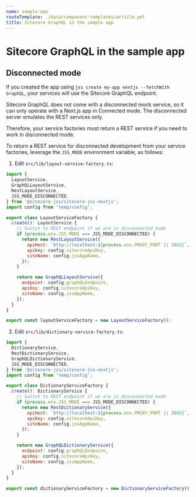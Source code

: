 ```yaml
---
name: sample-app
routeTemplate: ./data/component-templates/article.yml
title: Sitecore GraphQL in the sample app
---
```

# Sitecore GraphQL in the sample app

## Disconnected mode

If you created the app using `jss create my-app nextjs --fetchWith GraphQL`, your services will use the Sitecore GraphQL endpoint. 

Sitecore GraphQL does not come with a disconnected mock service, so it can only operate with a Next.js app in Connected mode. The disconnected server emulates the REST services only.

Therefore, your service factories must return a REST service if you need to work in disconnected mode.

To return a REST service for disconnected development from your service factories, leverage the `JSS_MODE` environment variable, as follows:

1. Edit `src/lib/layout-service-factory.ts`:

```js
import {
  LayoutService,
  GraphQLLayoutService,
  RestLayoutService,
  JSS_MODE_DISCONNECTED,
} from '@sitecore-jss/sitecore-jss-nextjs';
import config from 'temp/config';

export class LayoutServiceFactory {
  create(): LayoutService {
    // Switch to REST endpoint if we are in disconnected mode
    if (process.env.JSS_MODE === JSS_MODE_DISCONNECTED) {
      return new RestLayoutService({
        apiHost: `http://localhost:${process.env.PROXY_PORT || 3042}`,
        apiKey: config.sitecoreApiKey,
        siteName: config.jssAppName,
      });
    }

    return new GraphQLLayoutService({
      endpoint: config.graphQLEndpoint,
      apiKey: config.sitecoreApiKey,
      siteName: config.jssAppName,
    });
  }
}

export const layoutServiceFactory = new LayoutServiceFactory();
```

2. Edit `src/lib/dictionary-service-factory.ts`:
```js
import {
  DictionaryService,
  RestDictionaryService,
  GraphQLDictionaryService,
  JSS_MODE_DISCONNECTED,
} from '@sitecore-jss/sitecore-jss-nextjs';
import config from 'temp/config';

export class DictionaryServiceFactory {
  create(): DictionaryService {
    // Switch to REST endpoint if we are in disconnected mode
    if (process.env.JSS_MODE === JSS_MODE_DISCONNECTED) {
      return new RestDictionaryService({
        apiHost: `http://localhost:${process.env.PROXY_PORT || 3042}`,
        apiKey: config.sitecoreApiKey,
        siteName: config.jssAppName,
      });
    }

    return new GraphQLDictionaryService({
      endpoint: config.graphQLEndpoint,
      apiKey: config.sitecoreApiKey,
      siteName: config.jssAppName,
    });
  }
}

export const dictionaryServiceFactory = new DictionaryServiceFactory();
```
